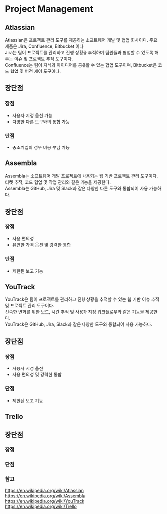 # Project Management
## Atlassian
Atlassian은 프로젝트 관리 도구를 제공하는 소프트웨어 개발 및 협업 회사이다. 주요 제품은 Jira, Confluence, Bitbucket 이다.    
Jira는 팀이 프로젝트를 관리하고 진행 상황을 추적하며 팀원들과 협업할 수 있도록 해주는 이슈 및 프로젝트 추적 도구이다.   
Confluence는 팀이 지식과 아이디어를 공유할 수 있는 협업 도구이며, Bitbucket은 코드 협업 및 버전 제어 도구이다. 

## 장단점
### 장점
* 사용자 지정 옵션 가능
* 다양한 다른 도구와의 통합 가능

### 단점
* 중소기업의 경우 비용 부담 가능

## Assembla
Assembla는 소프트웨어 개발 프로젝트에 사용되는 웹 기반 프로젝트 관리 도구이다.     
티켓 추적, 코드 협업 및 작업 관리와 같은 기능을 제공한다.   
Assembla는 GitHub, Jira 및 Slack과 같은 다양한 다른 도구와 통합되어 사용 가능하다.

## 장단점
### 장점
* 사용 편의성 
* 유연한 가격 옵션 및 강력한 통합

### 단점
* 제한된 보고 기능

## YouTrack
YouTrack은 팀이 프로젝트를 관리하고 진행 상황을 추적할 수 있는 웹 기반 이슈 추적 및 프로젝트 관리 도구이다.   
신속한 변화를 위한 보드, 시간 추적 및 사용자 지정 워크플로우와 같은 기능을 제공한다.     
YouTrack은 GitHub, Jira, Slack과 같은 다양한 도구와 통합되어 사용 가능하다.   

## 장단점
### 장점
* 사용자 지정 옵션
* 사용 편의성 및 강력한 통합

### 단점
* 제한된 보고 기능

## Trello

## 장단점
### 장점
### 단점

### 참고
https://en.wikipedia.org/wiki/Atlassian    
https://en.wikipedia.org/wiki/Assembla   
https://en.wikipedia.org/wiki/YouTrack    
https://en.wikipedia.org/wiki/Trello   


